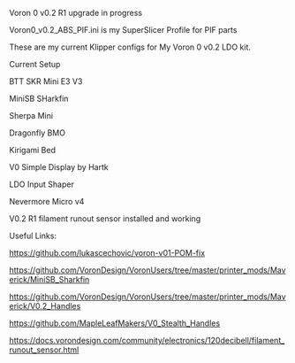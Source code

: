 Voron 0 v0.2 R1 upgrade in progress

Voron0_v0.2_ABS_PIF.ini is my SuperSlicer Profile for PIF parts

These are my current Klipper configs for My Voron 0 v0.2 LDO kit.

Current Setup

BTT SKR Mini E3 V3

MiniSB SHarkfin

Sherpa Mini

Dragonfly BMO

Kirigami Bed

V0 Simple Display by Hartk

LDO Input Shaper

Nevermore Micro v4 

V0.2 R1 filament runout sensor installed and working

Useful Links:

https://github.com/lukascechovic/voron-v01-POM-fix

https://github.com/VoronDesign/VoronUsers/tree/master/printer_mods/Maverick/MiniSB_Sharkfin

https://github.com/VoronDesign/VoronUsers/tree/master/printer_mods/Maverick/V0.2_Handles

https://github.com/MapleLeafMakers/V0_Stealth_Handles

https://docs.vorondesign.com/community/electronics/120decibell/filament_runout_sensor.html
